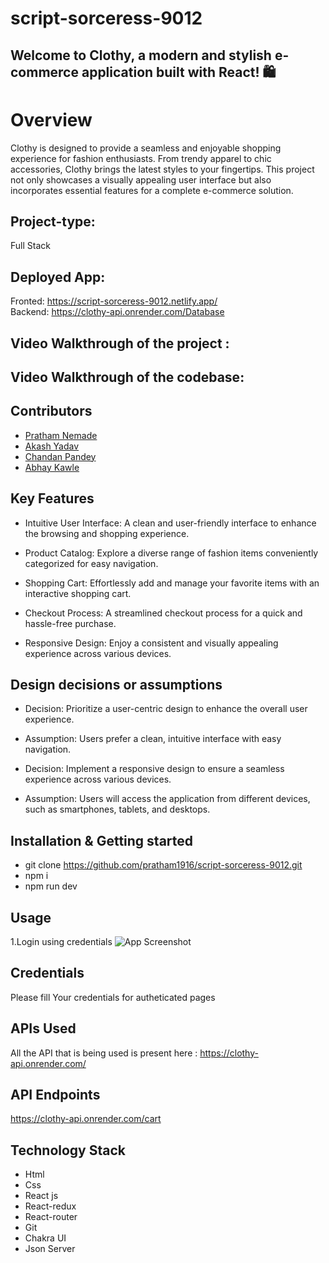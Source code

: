 # script-sorceress-9012

## Welcome to Clothy, a modern and stylish e-commerce application built with React! 🛍️
# Overview
Clothy is designed to provide a seamless and enjoyable shopping experience for fashion enthusiasts. From trendy apparel to chic accessories, Clothy brings the latest styles to your fingertips. This project not only showcases a visually appealing user interface but also incorporates essential features for a complete e-commerce solution.

## Project-type:
Full Stack 

## Deployed App: 
Fronted: https://script-sorceress-9012.netlify.app/ 
</br>
Backend: https://clothy-api.onrender.com/Database

## Video Walkthrough of the project : 
## Video Walkthrough of the codebase: 


## Contributors
- [Pratham Nemade](https://github.com/pratham1916)
- [Akash Yadav](https://github.com/Akash4317)
- [Chandan Pandey](https://github.com/dev-chandan-pandey)
- [Abhay Kawle](https://github.com/abhay2010-2010)




## Key Features
- Intuitive User Interface: A clean and user-friendly interface to enhance the browsing and shopping experience.

- Product Catalog: Explore a diverse range of fashion items conveniently categorized for easy navigation.

- Shopping Cart: Effortlessly add and manage your favorite items with an interactive shopping cart.

- Checkout Process: A streamlined checkout process for a quick and hassle-free purchase.

- Responsive Design: Enjoy a consistent and visually appealing experience across various devices.


## Design decisions or assumptions
- Decision: Prioritize a user-centric design to enhance the overall user experience.
- Assumption: Users prefer a clean, intuitive interface with easy navigation.

- Decision: Implement a responsive design to ensure a seamless experience across various devices.
- Assumption: Users will access the application from different devices, such as smartphones, tablets, and desktops.

## Installation & Getting started
- git clone https://github.com/pratham1916/script-sorceress-9012.git
- npm i
- npm run dev


## Usage
1.Login using credentials
![App Screenshot](https://drive.google.com/drive/folders/1A3IZcC3g08K-6hPW3n7ibSLXWDrCZoca)

## Credentials
Please fill Your credentials for autheticated pages

## APIs Used
All the API that is being used is present here : https://clothy-api.onrender.com/

## API Endpoints
https://clothy-api.onrender.com/cart

## Technology Stack
- Html
- Css
- React js
- React-redux
- React-router
- Git
- Chakra UI
- Json Server
